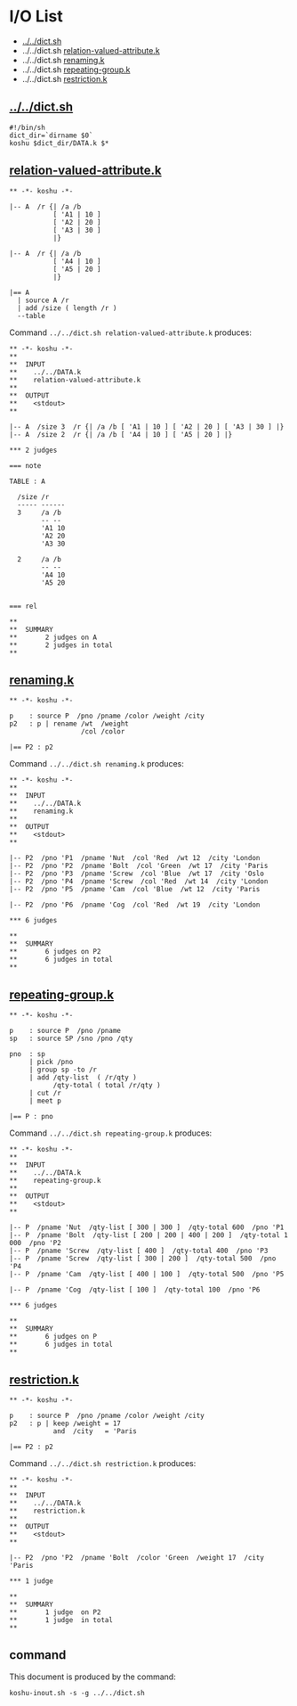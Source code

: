 # I/O List

- [../../dict.sh](#dictsh)
- ../../dict.sh [relation-valued-attribute.k](#relation-valued-attributek)
- ../../dict.sh [renaming.k](#renamingk)
- ../../dict.sh [repeating-group.k](#repeating-groupk)
- ../../dict.sh [restriction.k](#restrictionk)



## [../../dict.sh](../../dict.sh)

```
#!/bin/sh
dict_dir=`dirname $0`
koshu $dict_dir/DATA.k $*
```



## [relation-valued-attribute.k](relation-valued-attribute.k)

```
** -*- koshu -*-

|-- A  /r {| /a /b
           [ 'A1 | 10 ]
           [ 'A2 | 20 ]
           [ 'A3 | 30 ]
           |}

|-- A  /r {| /a /b
           [ 'A4 | 10 ]
           [ 'A5 | 20 ]
           |}

|== A
  | source A /r
  | add /size ( length /r )
  --table
```

Command `../../dict.sh relation-valued-attribute.k` produces:

```
** -*- koshu -*-
**
**  INPUT
**    ../../DATA.k
**    relation-valued-attribute.k
**
**  OUTPUT
**    <stdout>
**

|-- A  /size 3  /r {| /a /b [ 'A1 | 10 ] [ 'A2 | 20 ] [ 'A3 | 30 ] |}
|-- A  /size 2  /r {| /a /b [ 'A4 | 10 ] [ 'A5 | 20 ] |}

*** 2 judges

=== note

TABLE : A

  /size /r
  ----- ------
  3     /a /b
        -- --
        'A1 10
        'A2 20
        'A3 30
        
  2     /a /b
        -- --
        'A4 10
        'A5 20
        

=== rel

**
**  SUMMARY
**       2 judges on A
**       2 judges in total
**
```



## [renaming.k](renaming.k)

```
** -*- koshu -*-

p    : source P  /pno /pname /color /weight /city
p2   : p | rename /wt  /weight
                  /col /color

|== P2 : p2

```

Command `../../dict.sh renaming.k` produces:

```
** -*- koshu -*-
**
**  INPUT
**    ../../DATA.k
**    renaming.k
**
**  OUTPUT
**    <stdout>
**

|-- P2  /pno 'P1  /pname 'Nut  /col 'Red  /wt 12  /city 'London
|-- P2  /pno 'P2  /pname 'Bolt  /col 'Green  /wt 17  /city 'Paris
|-- P2  /pno 'P3  /pname 'Screw  /col 'Blue  /wt 17  /city 'Oslo
|-- P2  /pno 'P4  /pname 'Screw  /col 'Red  /wt 14  /city 'London
|-- P2  /pno 'P5  /pname 'Cam  /col 'Blue  /wt 12  /city 'Paris

|-- P2  /pno 'P6  /pname 'Cog  /col 'Red  /wt 19  /city 'London

*** 6 judges

**
**  SUMMARY
**       6 judges on P2
**       6 judges in total
**
```



## [repeating-group.k](repeating-group.k)

```
** -*- koshu -*-

p    : source P  /pno /pname
sp   : source SP /sno /pno /qty

pno  : sp
     | pick /pno
     | group sp -to /r
     | add /qty-list  ( /r/qty )
           /qty-total ( total /r/qty )
     | cut /r
     | meet p

|== P : pno

```

Command `../../dict.sh repeating-group.k` produces:

```
** -*- koshu -*-
**
**  INPUT
**    ../../DATA.k
**    repeating-group.k
**
**  OUTPUT
**    <stdout>
**

|-- P  /pname 'Nut  /qty-list [ 300 | 300 ]  /qty-total 600  /pno 'P1
|-- P  /pname 'Bolt  /qty-list [ 200 | 200 | 400 | 200 ]  /qty-total 1 000  /pno 'P2
|-- P  /pname 'Screw  /qty-list [ 400 ]  /qty-total 400  /pno 'P3
|-- P  /pname 'Screw  /qty-list [ 300 | 200 ]  /qty-total 500  /pno 'P4
|-- P  /pname 'Cam  /qty-list [ 400 | 100 ]  /qty-total 500  /pno 'P5

|-- P  /pname 'Cog  /qty-list [ 100 ]  /qty-total 100  /pno 'P6

*** 6 judges

**
**  SUMMARY
**       6 judges on P
**       6 judges in total
**
```



## [restriction.k](restriction.k)

```
** -*- koshu -*-

p    : source P  /pno /pname /color /weight /city
p2   : p | keep /weight = 17
           and  /city   = 'Paris

|== P2 : p2

```

Command `../../dict.sh restriction.k` produces:

```
** -*- koshu -*-
**
**  INPUT
**    ../../DATA.k
**    restriction.k
**
**  OUTPUT
**    <stdout>
**

|-- P2  /pno 'P2  /pname 'Bolt  /color 'Green  /weight 17  /city 'Paris

*** 1 judge 

**
**  SUMMARY
**       1 judge  on P2
**       1 judge  in total
**
```



## command

This document is produced by the command:

```
koshu-inout.sh -s -g ../../dict.sh
```
